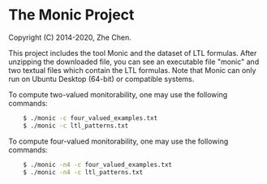 # The Monic Project

Copyright (C) 2014-2020, Zhe Chen.

This project includes the tool Monic and the dataset of LTL formulas. After unzipping the downloaded file, you can see an executable file "monic" and two textual files which contain the LTL formulas. Note that Monic can only run on Ubuntu Desktop (64-bit) or compatible systems.

To compute two-valued monitorability, one may use the following commands:
```bash
    $ ./monic -c four_valued_examples.txt
    $ ./monic -c ltl_patterns.txt
```

To compute four-valued monitorability, one may use the following commands:
```bash
    $ ./monic -n4 -c four_valued_examples.txt
    $ ./monic -n4 -c ltl_patterns.txt
```